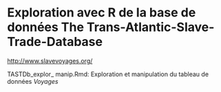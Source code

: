 # Exploration avec R de la base de données The Trans-Atlantic-Slave-Trade-Database
http://www.slavevoyages.org/

TASTDb_explor_ manip.Rmd: Exploration et manipulation du tableau de données *Voyages*
